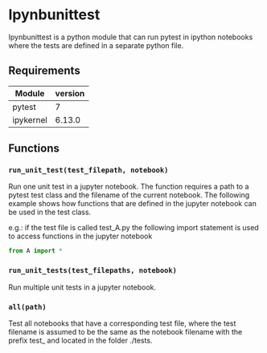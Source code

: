 # Ipynbunittest

Ipynbunittest is a python module that can run pytest in ipython notebooks where the tests are 
defined in a separate python file.

## Requirements

| Module | version |
| --- | --- |
| pytest | 7 |
| ipykernel | 6.13.0|

## Functions

### `run_unit_test(test_filepath, notebook)`

Run one unit test in a jupyter notebook. The function requires a path to a pytest test class and the
filename of the current notebook. The following example shows how functions that are defined in the 
jupyter notebook can be used in the test class.

e.g.: if the test file is called test_A.py the following import statement is used to access functions in the jupyter notebook
~~~python
from A import *
~~~

### `run_unit_tests(test_filepaths, notebook)`

Run multiple unit tests in a jupyter notebook.

### `all(path)`

Test all notebooks that have a corresponding test file, where the test filename is assumed to be the 
same as the notebook filename with the prefix test_ and located in the folder ./tests.